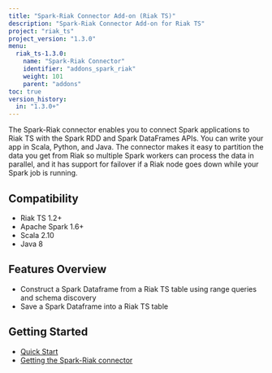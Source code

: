 ```yaml
---
title: "Spark-Riak Connector Add-on (Riak TS)"
description: "Spark-Riak Connector Add-on for Riak TS"
project: "riak_ts"
project_version: "1.3.0"
menu:
  riak_ts-1.3.0:
    name: "Spark-Riak Connector"
    identifier: "addons_spark_riak"
    weight: 101
    parent: "addons"
toc: true
version_history:
  in: "1.3.0+"
---
```


The Spark-Riak connector enables you to connect Spark applications to Riak TS with the Spark RDD and Spark DataFrames APIs. You can write your app in Scala, Python, and Java. The connector makes it easy to partition the data you get from Riak so multiple Spark workers can process the data in parallel, and it has support for failover if a Riak node goes down while your Spark job is running.

## Compatibility

* Riak TS 1.2+
* Apache Spark 1.6+
* Scala 2.10
* Java 8

## Features Overview

* Construct a Spark Dataframe from a Riak TS table using range queries and schema discovery
* Save a Spark Dataframe into a Riak TS table

## Getting Started

* [Quick Start](quick-start)
* [Getting the Spark-Riak connector](getting)
